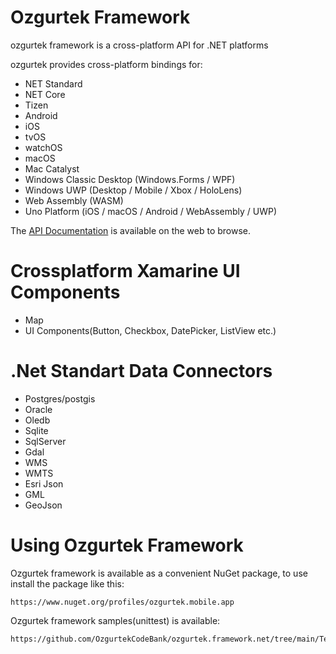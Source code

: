 
# Ozgurtek Framework

ozgurtek framework is a cross-platform API for .NET platforms

ozgurtek provides cross-platform bindings for:

 - NET Standard
 - NET Core
 - Tizen
 - Android
 - iOS
 - tvOS
 - watchOS
 - macOS
 - Mac Catalyst
 - Windows Classic Desktop (Windows.Forms / WPF)
 - Windows UWP (Desktop / Mobile / Xbox / HoloLens)
 - Web Assembly (WASM)
 - Uno Platform (iOS / macOS / Android / WebAssembly / UWP)

The [API Documentation](http://www.otekyazilim.com/framework/html/namespaces.html) is
available on the web to browse.

# Crossplatform Xamarine UI Components
 - Map
 - UI Components(Button, Checkbox, DatePicker, ListView etc.)

# .Net Standart Data Connectors
 - Postgres/postgis
 - Oracle
 - Oledb
 - Sqlite
 - SqlServer
 - Gdal
 - WMS
 - WMTS
 - Esri Json
 - GML
 - GeoJson

# Using Ozgurtek Framework

Ozgurtek framework is available as a convenient NuGet package, to use install the package like this:

```
https://www.nuget.org/profiles/ozgurtek.mobile.app
```

Ozgurtek framework samples(unittest) is available:

```
https://github.com/OzgurtekCodeBank/ozgurtek.framework.net/tree/main/Test/ozgurtek.framework.test.winforms/UnitTest/Driver
```





